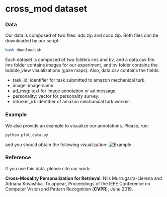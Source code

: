 # cross_mod dataset

### Data
Our data is composed of two files: ads.zip and coco.zip. Both files can be downloaded by our script:

  ```bash
  bash download.sh
  ```
  
Each dataset is composed of two folders ims and bv, and a data.csv file. Ims folder contains images for our experiment, and bv folder contains the bubble_view visualizations (gaze maps). Also, data.csv contains the fields:

- task_id: identifier for task submitted to amazon mechanical turk.
- image: image name.
- ad_msg: text for image annotation or ad message.
- personality: vector for personality survey.
- mturker_id: identifier of amazon mechanical turk worker.

### Example
We also provide an example to visualize our annotations. Please, run:

  ```bash
  python plot_data.py
  ```

and you should obtain the following visualization:
![Example](imgs/example.png)

### Reference
If you use this data, please cite our work:

**Cross-Modality Personalization for Retrieval**. Nils Murrugarra-Llerena and Adriana Kovashka. To appear, Proceedings of the IEEE Conference on Computer Vision and Pattern Recognition (**CVPR**), June 2019.
